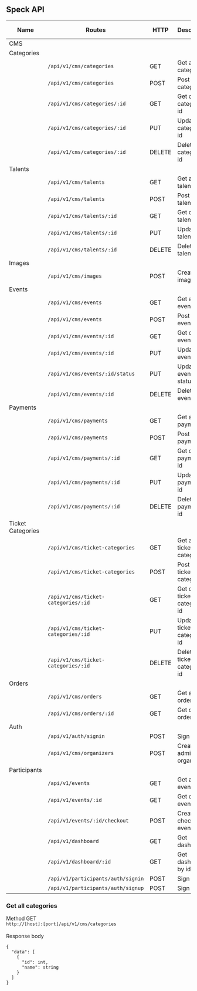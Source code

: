 ## Speck API
| Name | Routes | HTTP | Description | Middleware Auth |
|------|--------|------|-------------|-----------------|
| CMS |
| Categories | 
|            | `/api/v1/cms/categories` | GET | Get all categories | Yes |
|            | `/api/v1/cms/categories` | POST | Post one category | Yes |
|            | `/api/v1/cms/categories/:id` | GET | Get one category by id | Yes |
|            | `/api/v1/cms/categories/:id` | PUT | Update one category by id | Yes |
|            | `/api/v1/cms/categories/:id` | DELETE | Delete one category by id | Yes |
| Talents    | 
|            | `/api/v1/cms/talents` | GET | Get all talents | Yes |
|            | `/api/v1/cms/talents` | POST | Post one talent | Yes |
|            | `/api/v1/cms/talents/:id` | GET | Get one talent by id | Yes |
|            | `/api/v1/cms/talents/:id` | PUT | Update one talent by id | Yes |
|            | `/api/v1/cms/talents/:id` | DELETE | Delete one talent by id | Yes |
| Images     | 
|            | `/api/v1/cms/images` | POST | Create image | Yes |
| Events     | 
|            | `/api/v1/cms/events` | GET | Get all events | Yes |
|            | `/api/v1/cms/events` | POST | Post one event | Yes |
|            | `/api/v1/cms/events/:id` | GET | Get one event by id | Yes |
|            | `/api/v1/cms/events/:id` | PUT | Update one event by id | Yes |
|            | `/api/v1/cms/events/:id/status` | PUT | Update one event status by id | Yes |
|            | `/api/v1/cms/events/:id` | DELETE | Delete one event by id | Yes |
| Payments   | 
|            | `/api/v1/cms/payments` | GET | Get all payments | Yes |
|            | `/api/v1/cms/payments` | POST | Post one payment | Yes |
|            | `/api/v1/cms/payments/:id` | GET | Get one payment by id | Yes |
|            | `/api/v1/cms/payments/:id` | PUT | Update one payment by id | Yes |
|            | `/api/v1/cms/payments/:id` | DELETE | Delete one payment by id | Yes |
| Ticket Categories   | 
|            | `/api/v1/cms/ticket-categories` | GET | Get all ticket categories | Yes |
|            | `/api/v1/cms/ticket-categories` | POST | Post one ticket-category | Yes |
|            | `/api/v1/cms/ticket-categories/:id` | GET | Get one ticket-category by id | Yes |
|            | `/api/v1/cms/ticket-categories/:id` | PUT | Update one ticket-category by id | Yes |
|            | `/api/v1/cms/ticket-categories/:id` | DELETE | Delete one ticket-category by id | Yes |
| Orders     | 
|            | `/api/v1/cms/orders` | GET | Get all orders | Yes |
|            | `/api/v1/cms/orders/:id` | GET | Get one order by id | Yes |
| Auth       | 
|            | `/api/v1/auth/signin` | POST | Sign in | No |
|            | `/api/v1/cms/organizers` | POST | Create admin / organizer | Yes |
| Participants | 
|            | `/api/v1/events` | GET | Get all events | No |
|            | `/api/v1/events/:id` | GET | Get one event by id | No |
|            | `/api/v1/events/:id/checkout` | POST | Create checkout event | Yes |
|            | `/api/v1/dashboard` | GET | Get dashboard | Yes |
|            | `/api/v1/dashboard/:id` | GET | Get dashboard by id  | Yes |
|            | `/api/v1/participants/auth/signin` | POST | Sign in  | No |
|            | `/api/v1/participants/auth/signup` | POST | Sign up  | No |

### Get all categories
Method GET
<br />
`http://[host]:[port]/api/v1/cms/categories` 
<br />
<br />
Response body <br />
```
{
  "data": [
    {
      "id": int,
      "name": string
    }
  ]
}
```
